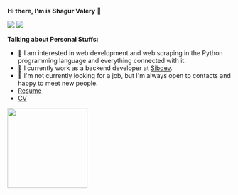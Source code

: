 **Hi there, I'm is Shagur Valery** 👋 

![](https://img.shields.io/badge/Gmail-vshagur%40gmail.com-red)
![](https://img.shields.io/badge/telegram-%40ValeriyShagur-blue)

**Talking about Personal Stuffs:**

- 👀 I am interested in web development and web scraping in the Python programming language and everything connected with it.
- 🌱 I currently work as a backend developer at [Sibdev](https://sibdev.pro/).
- 🤝 I'm not currently looking for a job, but I'm always open to contacts and happy to meet new people.
- [Resume](https://drive.google.com/file/d/1GCKgR3m7svSXNeqe-PXTrVm5iIfW7YhX/view)
- [CV](https://drive.google.com/file/d/1bvO647AKbjAQMAzNpqZmkxM1fGR4vCVN/view?usp=sharing) 


<img height="180em" src="https://github-readme-stats.vercel.app/api?username=vshagur&show_icons=true&hide_border=true&&count_private=true&include_all_commits=true" />

<!---
vshagur/vshagur is a ✨ special ✨ repository because its `README.md` (this file) appears on your GitHub profile.
You can click the Preview link to take a look at your changes.
--->

